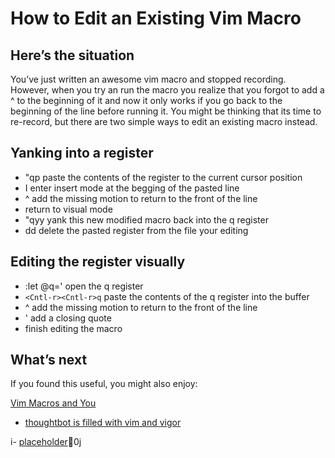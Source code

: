 # How to Edit an Existing Vim Macro

## Here’s the situation

You’ve just written an awesome vim macro and stopped recording. However, when
you try an run the macro you realize that you forgot to add a ^ to the
beginning of it and now it only works if you go back to the beginning of the
line before running it. You might be thinking that its time to re-record, but
there are two simple ways to edit an existing macro instead.

## Yanking into a register

- "qp paste the contents of the register to the current cursor position
- I enter insert mode at the begging of the pasted line
- ^ add the missing motion to return to the front of the line
- <Escape> return to visual mode
- "qyy yank this new modified macro back into the q register
- dd delete the pasted register from the file your editing

## Editing the register visually

- :let @q=' open the q register
- `<Cntl-r><Cntl-r>q` paste the contents of the q register into the buffer
- ^ add the missing motion to return to the front of the line
- ' add a closing quote
- <Enter> finish editing the macro

## What’s next

If you found this useful, you might also enjoy:

 [Vim Macros and You](https://thoughtbot.com/blog/vim-macros-and-you)
- [thoughtbot is filled with vim and vigor](https://thoughtbot.com/blog/thoughtbot-is-filled-with-vim-and-vigor)


i- [placeholder](placeholder)0j
